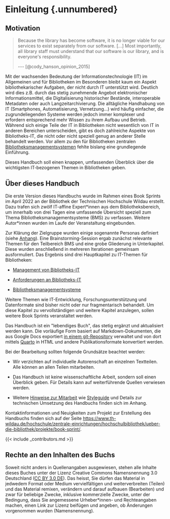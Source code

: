 # Einleitung {.unnumbered}

## Motivation

> Because the library has become software, it is no longer viable for
> our services to exist separately from our software. \[\...\] Most
> importantly, all library staff must understand that our software is
> our library, and is everyone's responsibility.
>
> --- [@cody_hanson_opinion_2015]

Mit der wachsenden Bedeutung der Informationstechnologie (IT) im
Allgemeinen und für Bibliotheken im Besonderen bleibt kaum ein Aspekt
bibliothekarischer Aufgaben, der nicht durch IT unterstützt wird.
Deutlich wird dies z.B. durch das stetig zunehmende Angebot
elektronischer Informationsmittel, die Digitalisierung historischer
Bestände, interoperable Metadaten oder auch Langzeitarchivierung. Die
alltägliche Handhabung von IT (Smartphones, Automatisierung,
Vernetzung...) wird häufig einfacher, die zugrundeliegenden Systeme
werden jedoch immer komplexer und erfordern entsprechend mehr Wissen zu
ihrem Aufbau und Betrieb. Während sich einige Teile der IT in
Bibliotheken nicht wesentlich von IT in anderen Bereichen unterscheiden,
gibt es doch zahlreiche Aspekte von Bibliotheks-IT, die nicht oder nicht
speziell genug an anderer Stelle behandelt werden. Vor allem zu den für
Bibliotheken zentralen [Bibliotheksmanagementsystemen](#bibliotheksmanagementsysteme)
fehlte bislang eine grundlegende Einführung.

Dieses Handbuch soll einen knappen, umfassenden Überblick über die
wichtigsten IT-bezogenen Themen in Bibliotheken geben.

[Bibliotheksmanagementsysteme]: #bibliotheksmanagementsysteme

## Über dieses Handbuch

Die erste Version dieses Handbuchs wurde im Rahmen eines Book Sprints im
April 2022 an der Bibliothek der Technischen Hochschule Wildau erstellt.
Dazu trafen sich zwölf IT-affine Expert\*innen aus dem
Bibliotheksbereich, um innerhalb von drei Tagen eine umfassende
Übersicht speziell zum Thema Bibliotheksmanagementsysteme (BMS) zu
verfassen. Weitere Autor\*innen wurden im Laufe der Veranstaltung
eingebunden.

Zur Klärung der Zielgruppe wurden einige sogenannte Personas definiert
(siehe [Anhang](#zielgruppe)).
Eine Brainstorming-Session ergab zunächst relevante Themen für den
Teilbereich BMS und eine grobe Gliederung in Unterkapitel. Diese wurden
anschließend in mehreren Iterationen gemeinsam ausformuliert. Das
Ergebnis sind drei Hauptkapitel zu IT-Themen für Bibliotheken:

-   [Management von Bibliotheks-IT](#management)

-   [Anforderungen an Bibliotheks-IT](#anforderungen)

-   [Bibliotheksmanagementsysteme]

Weitere Themen wie IT-Entwicklung, Forschungsunterstützung und Datenformate
sind bisher nicht oder nur fragmentarisch behandelt. Um diese Kapitel zu
vervollständigen und weitere Kapitel anzulegen, sollen weitere Book Sprints
veranstaltet werden.

Das Handbuch ist ein "lebendiges Buch", das stetig ergänzt und aktualisiert
werden kann. Die vorläufige Form basiert auf Markdown-Dokumenten, die aus
Google Docs exportiert [in einem
git-Repository](https://github.com/pro4bib/handbuch-it-in-bibliotheken/)
verwaltet und von dort mittels [Quarto](https://quarto.org) in HTML und andere
Publikationsformate konvertiert werden.

Bei der Bearbeitung sollten folgende Grundsätze beachtet werden:

-   Wir verzichten auf individuelle Autorenschaft an einzelnen
    Textteilen. Alle können an allen Teilen mitarbeiten.

-   Das Handbuch ist keine wissenschaftliche Arbeit, sondern soll einen
    Überblick geben. Für Details kann auf weiterführende Quellen
    verwiesen werden.

-   Weitere [Hinweise zur Mitarbeit](#mitarbeit) wie [Styleguide](#styleguide)
    und Details zur technischen Umsetzung des Handbuchs finden sich im Anhang.

Kontaktinformationen und Neuigkeiten zum Projekt zur Erstellung des
Handbuchs finden sich auf der Seite
<https://www.th-wildau.de/hochschule/zentrale-einrichtungen/hochschulbibliothek/ueber-die-bibliothek/projekte/book-sprint/>.

{{< include _contributors.md >}}

## Rechte an den Inhalten des Buchs

Soweit nicht anders in Quellenangaben ausgewiesen, stehen alle Inhalte
dieses Buches unter der Lizenz Creative Commons Namensnennung 3.0
Deutschland ([CC BY 3.0 DE](https://creativecommons.org/licenses/by/3.0/de/)).
Das heisst, Sie dürfen das Material in jedwedem Format oder Medium
vervielfältigen und weiterverbreiten (Teilen) und das Material remixen,
verändern und darauf aufbauen (Bearbeiten) und zwar für beliebige
Zwecke, inklusive kommerzielle Zwecke, unter der Bedingung, dass Sie
angemessene Urheber\*innen- und Rechteangaben machen, einen Link zur
Lizenz beifügen und angeben, ob Änderungen vorgenommen wurden
(Namensnennung).
